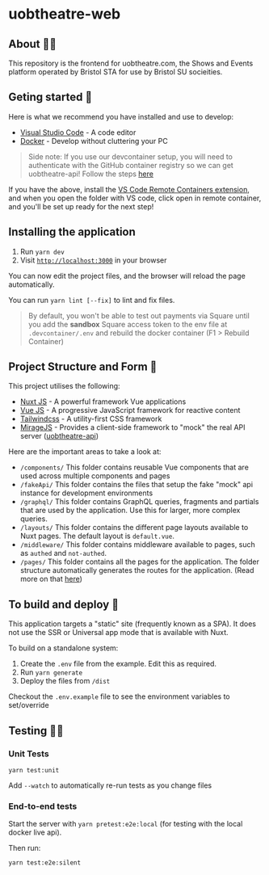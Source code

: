 # uobtheatre-web

## About 🕵️‍♀️

This repository is the frontend for uobtheatre.com, the Shows and Events platform operated by Bristol STA for use by Bristol SU socieities.

## Geting started 🌟

Here is what we recommend you have installed and use to develop:

- [Visual Studio Code](https://code.visualstudio.com/) - A code editor
- [Docker](https://www.docker.com/get-started) - Develop without cluttering your PC

> Side note: If you use our devcontainer setup, you will need to authenticate with the GitHub container registry so we can get uobtheatre-api! Follow the steps [here](https://docs.github.com/en/packages/working-with-a-github-packages-registry/working-with-the-container-registry#authenticating-to-the-container-registry)

If you have the above, install the [VS Code Remote Containers extension](https://marketplace.visualstudio.com/items?itemName=ms-vscode-remote.remote-containers), and when you open the folder with VS code, click open in remote container, and you'll be set up ready for the next step!

## Installing the application

1. Run `yarn dev`
2. Visit [`http://localhost:3000`](http://localhost:3000) in your browser

You can now edit the project files, and the browser will reload the page automatically.

You can run `yarn lint [--fix]` to lint and fix files.

> By default, you won't be able to test out payments via Square until you add the **sandbox** Square access token to the env file at `.devcontainer/.env` and rebuild the docker container (F1 > Rebuild Container)

## Project Structure and Form 🌴

This project utilises the following:

- [Nuxt JS](https://nuxtjs.org/) - A powerful framework Vue applications
- [Vue JS](https://vuejs.org/) - A progressive JavaScript framework for reactive content
- [Tailwindcss](https://tailwindcss.com/) - A utility-first CSS framework
- [MirageJS](https://miragejs.com/) - Provides a client-side framework to "mock" the real API server ([uobtheatre-api](https://github.com/BristolSTA/uobtheatre-api))

Here are the important areas to take a look at:

- `/components/` This folder contains reusable Vue components that are used across multiple components and pages
- `/fakeApi/` This folder contains the files that setup the fake "mock" api instance for development environments
- `/graphql/` This folder contains GraphQL queries, fragments and partials that are used by the application. Use this for larger, more complex queries.
- `/layouts/` This folder contains the different page layouts available to Nuxt pages. The default layout is `default.vue`.
- `/middleware/` This folder contains middleware available to pages, such as `authed` and `not-authed`.
- `/pages/` This folder contains all the pages for the application. The folder structure automatically generates the routes for the application. (Read more on that [here](https://nuxtjs.org/docs/2.x/features/file-system-routing))

## To build and deploy 🔨

This application targets a "static" site (frequently known as a SPA). It does not use the SSR or Universal app mode that is available with Nuxt.

To build on a standalone system:

1. Create the `.env` file from the example. Edit this as required.
2. Run `yarn generate`
3. Deploy the files from `/dist`

Checkout the `.env.example` file to see the environment variables to set/override

## Testing 👨‍💻

### Unit Tests

```
yarn test:unit
```

Add `--watch` to automatically re-run tests as you change files

### End-to-end tests

Start the server with `yarn pretest:e2e:local` (for testing with the local docker live api).

Then run:

```
yarn test:e2e:silent
```
